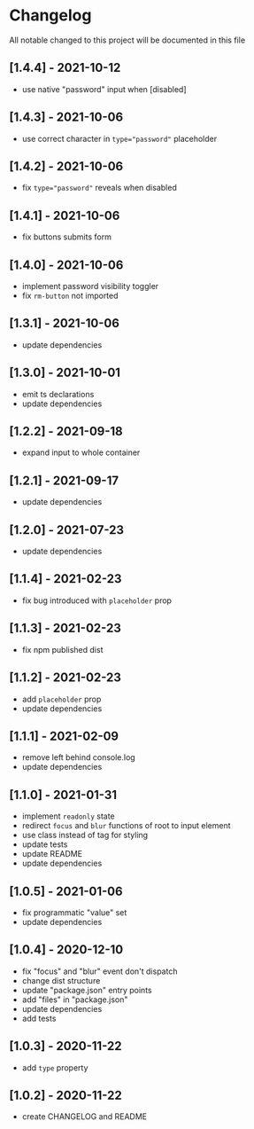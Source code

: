 # Changelog
All notable changed to this project will be documented in this file

## [1.4.4] - 2021-10-12
- use native "password" input when \[disabled]

## [1.4.3] - 2021-10-06
- use correct character in `type="password"` placeholder

## [1.4.2] - 2021-10-06
- fix `type="password"` reveals when disabled

## [1.4.1] - 2021-10-06
- fix buttons submits form

## [1.4.0] - 2021-10-06
- implement password visibility toggler
- fix `rm-button` not imported

## [1.3.1] - 2021-10-06
- update dependencies

## [1.3.0] - 2021-10-01
- emit ts declarations
- update dependencies

## [1.2.2] - 2021-09-18
- expand input to whole container

## [1.2.1] - 2021-09-17
- update dependencies

## [1.2.0] - 2021-07-23
- update dependencies

## [1.1.4] - 2021-02-23
- fix bug introduced with `placeholder` prop

## [1.1.3] - 2021-02-23
- fix npm published dist

## [1.1.2] - 2021-02-23
- add `placeholder` prop
- update dependencies

## [1.1.1] - 2021-02-09
- remove left behind console.log
- update dependencies

## [1.1.0] - 2021-01-31
- implement `readonly` state
- redirect `focus` and `blur` functions of root to input element
- use class instead of tag for styling
- update tests
- update README
- update dependencies

## [1.0.5] - 2021-01-06
- fix programmatic "value" set
- update dependencies

## [1.0.4] - 2020-12-10
- fix "focus" and "blur" event don't dispatch
- change dist structure
- update "package.json" entry points
- add "files" in "package.json"
- update dependencies
- add tests

## [1.0.3] - 2020-11-22
- add `type` property

## [1.0.2] - 2020-11-22
- create CHANGELOG and README